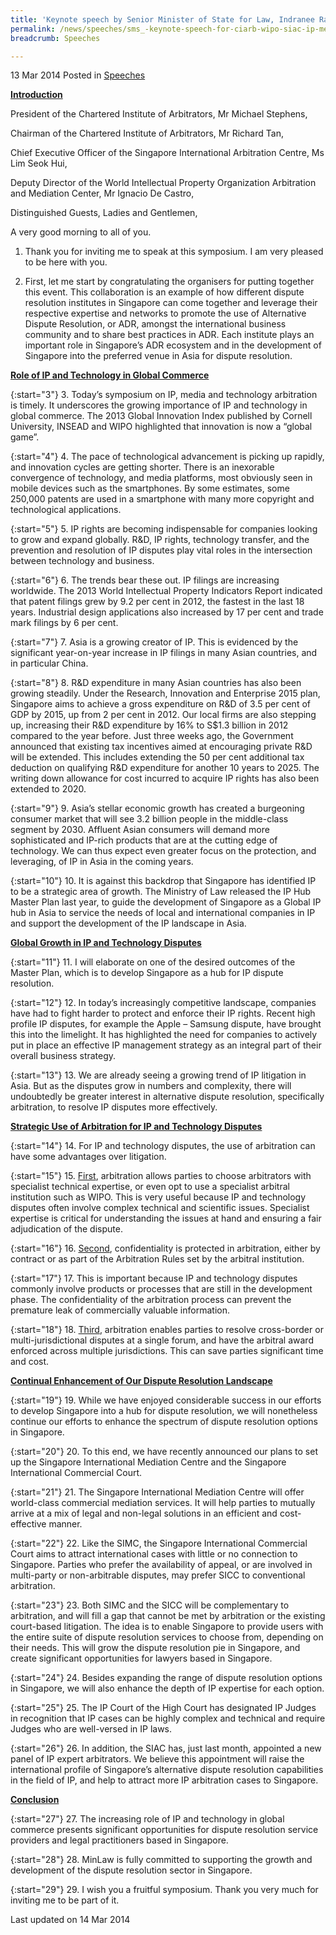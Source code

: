 ```yaml
---
title: 'Keynote speech by Senior Minister of State for Law, Indranee Rajah SC, at the CIArb-WIPO-SIAC IP Media and Technology Arbitration Symposium'
permalink: /news/speeches/sms_-keynote-speech-for-ciarb-wipo-siac-ip-media-and-technology-/
breadcrumb: Speeches

---
```



13 Mar 2014 Posted in [Speeches](/news/speeches)


**<u>Introduction</u>**

President of the Chartered Institute of Arbitrators, Mr Michael Stephens,

Chairman of the Chartered Institute of Arbitrators, Mr Richard Tan,

Chief Executive Officer of the Singapore International Arbitration Centre, Ms Lim Seok Hui,

Deputy Director of the World Intellectual Property Organization Arbitration and Mediation Center, Mr Ignacio De Castro,

Distinguished Guests, Ladies and Gentlemen, 

A very good morning to all of you.

1. Thank you for inviting me to speak at this symposium.  I am very pleased to be here with you.

2. First, let me start by congratulating the organisers for putting together this event. This collaboration is an example of how different dispute resolution institutes in Singapore can come together and leverage their respective expertise and networks to promote the use of Alternative Dispute Resolution, or ADR, amongst the international business community and to share best practices in ADR.  Each institute plays an important role in Singapore’s ADR ecosystem and in the development of Singapore into the preferred venue in Asia for dispute resolution.

**<u>Role of IP and Technology in Global Commerce </u>**

{:start="3"}
3. Today’s symposium on IP, media and technology arbitration is timely.  It underscores the growing importance of IP and technology in global commerce.  The 2013 Global Innovation Index published by Cornell University, INSEAD and WIPO highlighted that innovation is now a “global game”. 

 
{:start="4"}
4. The pace of technological advancement is picking up rapidly, and innovation cycles are getting shorter.  There is an inexorable convergence of technology, and media platforms, most obviously seen in mobile devices such as the smartphones.  By some estimates, some 250,000 patents are used in a smartphone with many more copyright and technological applications.        

 
{:start="5"}
5. IP rights are becoming indispensable for companies looking to grow and expand globally. R&D, IP rights, technology transfer, and the prevention and resolution of IP disputes play vital roles in the intersection between technology and business.

 
{:start="6"}
6. The trends bear these out.  IP filings are increasing worldwide.  The 2013 World Intellectual Property Indicators Report indicated that patent filings grew by 9.2 per cent in 2012, the fastest in the last 18 years.  Industrial design applications also increased by 17 per cent and trade mark filings by 6 per cent.

 
{:start="7"}
7. Asia is a growing creator of IP.  This is evidenced by the significant year-on-year increase in IP filings in many Asian countries, and in particular China.

 
{:start="8"}
8. R&D expenditure in many Asian countries has also been growing steadily.   Under the Research, Innovation and Enterprise 2015 plan, Singapore aims to achieve a gross expenditure on R&D of 3.5 per cent of GDP by 2015, up from 2 per cent in 2012.  Our local firms are also stepping up, increasing their R&D expenditure by 16% to S$1.3 billion in 2012 compared to the year before.   Just three weeks ago, the Government announced that existing tax incentives aimed at encouraging private R&D will be extended.  This includes extending the 50 per cent additional tax deduction on qualifying R&D expenditure for another 10 years to 2025.  The writing down allowance for cost incurred to acquire IP rights has also been extended to 2020.

 
{:start="9"}
9. Asia’s stellar economic growth has created a burgeoning consumer market that will see 3.2 billion people in the middle-class segment by 2030.  Affluent Asian consumers will demand more sophisticated and IP-rich products that are at the cutting edge of technology.  We can thus expect even greater focus on the protection, and leveraging, of IP in Asia in the coming years.  

 
{:start="10"}
10. It is against this backdrop that Singapore has identified IP to be a strategic area of growth.  The Ministry of Law released the IP Hub Master Plan last year, to guide the development of Singapore as a Global IP hub in Asia to service the needs of local and international companies in IP and support the development of the IP landscape in Asia.


**<u>Global Growth in IP and Technology Disputes</u>**

{:start="11"}
11. I will elaborate on one of the desired outcomes of the Master Plan, which is to develop Singapore as a hub for IP dispute resolution. 

 
{:start="12"}
12. In today’s increasingly competitive landscape, companies have had to fight harder to protect and enforce their IP rights.  Recent high profile IP disputes, for example the Apple – Samsung dispute, have brought this into the limelight.  It has highlighted the need for companies to actively put in place an effective IP management strategy as an integral part of their overall business strategy.  

 
{:start="13"}
13. We are already seeing a growing trend of IP litigation in Asia.  But as the disputes grow in numbers and complexity, there will undoubtedly be greater interest in alternative dispute resolution, specifically arbitration, to resolve IP disputes more effectively.

**<u>Strategic Use of Arbitration for IP and Technology Disputes</u>**

{:start="14"}
14. For IP and technology disputes, the use of arbitration can have some advantages over litigation.

{:start="15"}
15. <u>First</u>, arbitration allows parties to choose arbitrators with specialist technical expertise, or even opt to use a specialist arbitral institution such as WIPO.  This is very useful because IP and technology disputes often involve complex technical and scientific issues.  Specialist expertise is critical for understanding the issues at hand and ensuring a fair adjudication of the dispute.

 
{:start="16"}
16. <u>Second</u>, confidentiality is protected in arbitration, either by contract or as part of the Arbitration Rules set by the arbitral institution.  

 
{:start="17"}
17. This is important because IP and technology disputes commonly involve products or processes that are still in the development phase.  The confidentiality of the arbitration process can prevent the premature leak of commercially valuable information.  

 
{:start="18"}
18. <u>Third</u>, arbitration enables parties to resolve cross-border or multi-jurisdictional disputes at a single forum, and have the arbitral award enforced across multiple jurisdictions.  This can save parties significant time and cost.

**<u>Continual Enhancement of Our Dispute Resolution Landscape</u>**

{:start="19"}
19. While we have enjoyed considerable success in our efforts to develop Singapore into a hub for dispute resolution, we will nonetheless continue our efforts to enhance the spectrum of dispute resolution options in Singapore.

 
{:start="20"}
20. To this end, we have recently announced our plans to set up the Singapore International Mediation Centre and the Singapore International Commercial Court.

 
{:start="21"}
21. The Singapore International Mediation Centre will offer world-class commercial mediation services.  It will help parties to mutually arrive at a mix of legal and non-legal solutions in an efficient and cost-effective manner. 

 
{:start="22"}
22. Like the SIMC, the Singapore International Commercial Court aims to attract international cases with little or no connection to Singapore.  Parties who prefer the availability of appeal, or are involved in multi-party or non-arbitrable disputes, may prefer SICC to conventional arbitration.

 
{:start="23"}
23. Both SIMC and the SICC will be complementary to arbitration, and will fill a gap that cannot be met by arbitration or the existing court-based litigation.  The idea is to enable Singapore to provide users with the entire suite of dispute resolution services to choose from, depending on their needs.  This will grow the dispute resolution pie in Singapore, and create significant opportunities for lawyers based in Singapore.  

 
{:start="24"}
24. Besides expanding the range of dispute resolution options in Singapore, we will also enhance the depth of IP expertise for each option. 

 
{:start="25"}
25. The IP Court of the High Court has designated IP Judges in recognition that IP cases can be highly complex and technical and require Judges who are well-versed in IP laws.  

 
{:start="26"}
26. In addition, the SIAC has, just last month, appointed a new panel of IP expert arbitrators.  We believe this appointment will raise the international profile of Singapore’s alternative dispute resolution capabilities in the field of IP, and help to attract more IP arbitration cases to Singapore.

**<u>Conclusion</u>**

{:start="27"}
27. The increasing role of IP and technology in global commerce presents significant opportunities for dispute resolution service providers and legal practitioners based in Singapore.

 
{:start="28"}
28. MinLaw is fully committed to supporting the growth and development of the dispute resolution sector in Singapore.   

 
{:start="29"}
29. I wish you a fruitful symposium.  Thank you very much for inviting me to be part of it. 



<p class="right-side-updated">Last updated on 14 Mar 2014</p>
